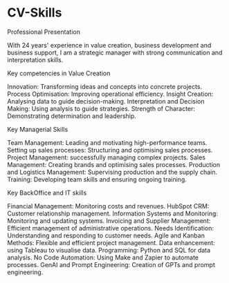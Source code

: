 # CV-Skills

Professional Presentation

With 24 years' experience in value creation, business development and business support, I am a strategic manager with strong communication and interpretation skills.

Key competencies in Value Creation

Innovation: Transforming ideas and concepts into concrete projects.
Process Optimisation: Improving operational efficiency.
Insight Creation: Analysing data to guide decision-making.
Interpretation and Decision Making: Using analysis to guide strategies.
Strength of Character: Demonstrating determination and leadership.

Key Managerial Skills

Team Management: Leading and motivating high-performance teams.
Setting up sales processes: Structuring and optimising sales processes.
Project Management: successfully managing complex projects.
Sales Management: Creating brands and optimising sales processes.
Production and Logistics Management: Supervising production and the supply chain.
Training: Developing team skills and ensuring ongoing training.

Key BackOffice and IT skills

Financial Management: Monitoring costs and revenues.
HubSpot CRM: Customer relationship management.
Information Systems and Monitoring: Monitoring and updating systems.
Invoicing and Supplier Management: Efficient management of administrative operations.
Needs Identification: Understanding and responding to customer needs.
Agile and Kanban Methods: Flexible and efficient project management.
Data enhancement: using Tableau to visualise data.
Programming: Python and SQL for data analysis.
No Code Automation: Using Make and Zapier to automate processes.
GenAI and Prompt Engineering: Creation of GPTs and prompt engineering.
